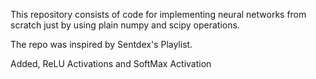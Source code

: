 This repository consists of code for implementing neural networks from scratch just by using plain numpy and scipy operations.

The repo was inspired by Sentdex's Playlist.

Added, ReLU Activations and SoftMax Activation
